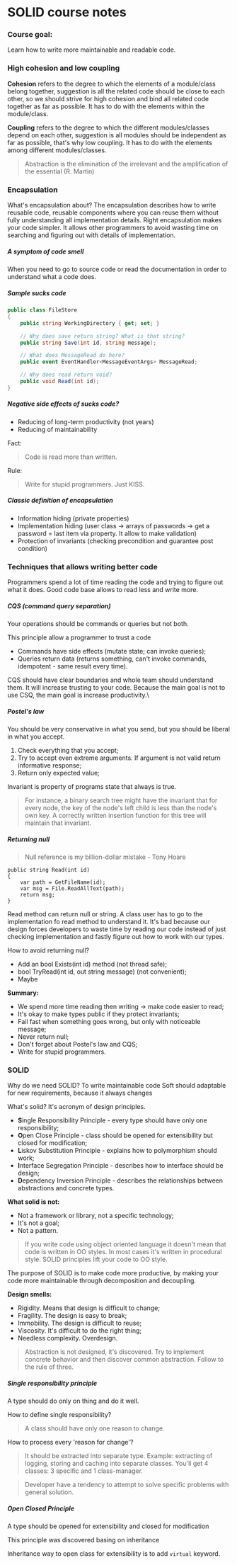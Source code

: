 # SOLID course notes

### Course goal:
Learn how to write more maintainable and readable code.

### High cohesion and low coupling
**Cohesion** refers to the degree to which the elements of a module/class belong together, suggestion is all the related code should be close to each other, so we should strive for high cohesion and bind all related code together as far as possible. It has to do with the elements within the module/class.

**Coupling** refers to the degree to which the different modules/classes depend on each other, suggestion is all modules should be independent as far as possible, that's why low coupling. It has to do with the elements among different modules/classes.

> Abstraction is the elimination of the irrelevant and the amplification of the essential (R. Martin)

### Encapsulation
What's encapsulation about?
The encapsulation describes how to write reusable code, reusable components where you can reuse them without fully understanding all implementation details.
Right encapsulation makes your code simpler. It allows other programmers to avoid wasting time on searching and figuring out with details of implementation.

##### A symptom of code smell
When you need to go to source code or read the documentation in order to understand what a code does.

##### Sample sucks code

```C#
public class FileStore 
{
    public string WorkingDirectory { get; set; }

    // Why does save return string? What is that string?
    public string Save(int id, string message);

    // What does MessageRead do here?
    public event EventHandler<MessageEventArgs> MessageRead;

    // Why does read return void?
    public void Read(int id);
}
```

##### Negative side effects of sucks code?
- Reducing of long-term productivity (not years)
- Reducing of maintainability 

Fact: 
> Code is read more than written. 

Rule:
> Write for stupid programmers. Just KISS.

##### Classic definition of encapsulation
- Information hiding (private properties)
- Implementation hiding (user class -> arrays of passwords -> get a password = last item via property. It allow to make validation)
- Protection of invariants (checking precondition and guarantee post condition)

### Techniques that allows writing better code

Programmers spend a lot of time reading the code and trying to figure out what it does. 
Good code base allows to read less and write more.

##### CQS (command query separation)
Your operations should be commands or queries but not both.

This principle allow a programmer to trust a code
- Commands have side effects (mutate state; can invoke queries);
- Queries return data (returns something, can't invoke commands, idempotent - same result every time).

CQS should have clear boundaries and whole team should understand them. It will increase trusting to your code.
Because the main goal is not to use CSQ, the main goal is increase productivity.\

##### Postel's law
You should be very conservative in what you send, but you should be liberal in what you accept.
1. Check everything that you accept;
2. Try to accept even extreme arguments. If argument is not valid return informative response;
3. Return only expected value;

Invariant is property of programs state that always is true.
> For instance, a binary search tree might have the invariant that for every node, the key of the node's left child is less than the node's own key. A correctly written insertion function for this tree will maintain that invariant.

##### Returning null 
> Null reference is my billion-dollar mistake - Tony Hoare

```
public string Read(int id)
{
    var path = GetFileName(id);
    var msg = File.ReadAllText(path);
    return msg;
}
```

Read method can return null or string. A class user has to go to the implementation fo read method to understand it. 
It's bad because our design forces developers to waste time by reading our code instead of just checking implementation and fastly figure out how to work with our types.

How to avoid returning null?
- Add an bool Exists(int id) method (not thread safe); 
- bool TryRead(int id, out string message) (not convenient);
- Maybe

**Summary:**
- We spend more time reading then writing -> make code easier to read;
- It's okay to make types public if they protect invariants;
- Fail fast when something goes wrong, but only with noticeable message;
- Never return null;
- Don't forget about Postel's law and CQS;
- Write for stupid programmers.

### SOLID

Why do we need SOLID?
To write maintainable code
Soft should adaptable for new requirements, because it always changes

What's solid? It's acronym of design principles.
- **S**ingle Responsibility Principle - every type should have only one responsibility;
- **O**pen Close Principle - class should be opened for extensibility but closed for modification;
- **L**iskov Substitution Principle - explains how to polymorphism should work; 
- **I**nterface Segregation Principle - describes how to interface should be design;
- **D**ependency Inversion Principle - describes the relationships between abstractions and concrete types.

**What solid is not:**
- Not a framework or library, not a specific technology;
- It's not a goal;
- Not a pattern.

> If you write code using object oriented language it doesn't mean that code is written in OO styles. In most cases it's written in procedural style.
> SOLID principles lift your code to OO style.

The purpose of SOLID is to make code more productive, by making your code more maintainable through decomposition and decoupling.

**Design smells:**
- Rigidity. Means that design is difficult to change;
- Fragility. The design is easy to break;
- Immobility. The design is difficult to reuse;
- Viscosity. It's difficult to do the right thing;
- Needless complexity. Overdesign.

> Abstraction is not designed, it's discovered. 
Try to implement concrete behavior and then discover common abstraction.
Follow to the rule of three. 

##### Single responsibility principle

A type should do only on thing and do it well.

How to define single responsibility?
> A class should have only one reason to change.

How to process every 'reason for change'? 
> It should be extracted into separate type.
Example: extracting of logging, storing and caching into separate classes.
You'll get 4 classes: 3 specific and 1 class-manager.

> Developer have a tendency to attempt to solve specific problems with general solution.


##### Open Closed Principle

A type should be opened for extensibility and closed for modification

This principle was discovered basing on inheritance

Inheritance way to open class for extensibility is to add `virtual` keyword.
